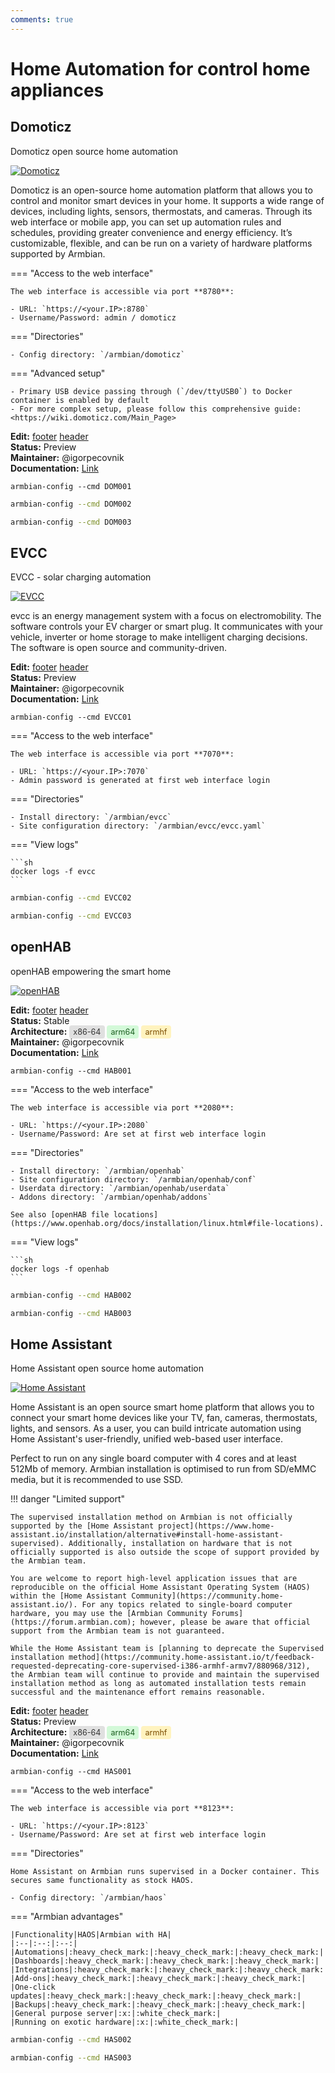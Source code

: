 ```yaml
---
comments: true
---
```


# Home Automation for control home appliances

## Domoticz


Domoticz open source home automation


<!--- section image START from tools/include/images/DOM001.png --->
[![Domoticz](/images/DOM001.png)](#)
<!--- section image STOP from tools/include/images/DOM001.png --->


<!--- header START from tools/include/markdown/DOM001-header.md --->
Domoticz is an open-source home automation platform that allows you to control and monitor smart devices in your home. It supports a wide range of devices, including lights, sensors, thermostats, and cameras. Through its web interface or mobile app, you can set up automation rules and schedules, providing greater convenience and energy efficiency. It’s customizable, flexible, and can be run on a variety of hardware platforms supported by Armbian.

=== "Access to the web interface"

    The web interface is accessible via port **8780**:

    - URL: `https://<your.IP>:8780`
    - Username/Password: admin / domoticz

=== "Directories"

    - Config directory: `/armbian/domoticz`

=== "Advanced setup"

    - Primary USB device passing through (`/dev/ttyUSB0`) to Docker container is enabled by default
    - For more complex setup, please follow this comprehensive guide: <https://wiki.domoticz.com/Main_Page>

<!--- header STOP from tools/include/markdown/DOM001-header.md --->

__Edit:__ [footer](https://github.com/armbian/configng/new/main/tools/include/markdown/DOM001-footer.md) [header](https://github.com/armbian/configng/edit/main/tools/include/markdown/DOM001-header.md)  
__Status:__ Preview  
__Maintainer:__ @igorpecovnik  
__Documentation:__ [Link](https://wiki.domoticz.com)  

~~~ custombash
armbian-config --cmd DOM001
~~~


~~~ bash title="Domoticz remove:"
armbian-config --cmd DOM002
~~~


~~~ bash title="Domoticz purge with data folder:"
armbian-config --cmd DOM003
~~~




## EVCC


EVCC - solar charging automation


<!--- section image START from tools/include/images/EVCC01.png --->
[![EVCC](/images/EVCC01.png)](#)
<!--- section image STOP from tools/include/images/EVCC01.png --->


<!--- header START from tools/include/markdown/EVCC01-header.md --->
evcc is an energy management system with a focus on electromobility. The software controls your EV charger or smart plug. It communicates with your vehicle, inverter or home storage to make intelligent charging decisions. The software is open source and community-driven.

<!--- header STOP from tools/include/markdown/EVCC01-header.md --->

__Edit:__ [footer](https://github.com/armbian/configng/edit/main/tools/include/markdown/EVCC01-footer.md) [header](https://github.com/armbian/configng/edit/main/tools/include/markdown/EVCC01-header.md)  
__Status:__ Preview  
__Maintainer:__ @igorpecovnik  
__Documentation:__ [Link](https://docs.evcc.io/en)  

~~~ custombash
armbian-config --cmd EVCC01
~~~


<!--- footer START from tools/include/markdown/EVCC01-footer.md --->
=== "Access to the web interface"

    The web interface is accessible via port **7070**:

    - URL: `https://<your.IP>:7070`
    - Admin password is generated at first web interface login

=== "Directories"

    - Install directory: `/armbian/evcc`
    - Site configuration directory: `/armbian/evcc/evcc.yaml`

=== "View logs"

    ```sh
    docker logs -f evcc
    ```

<!--- footer STOP from tools/include/markdown/EVCC01-footer.md --->


~~~ bash title="EVCC - solar charging automation remove:"
armbian-config --cmd EVCC02
~~~


~~~ bash title="EVCC purge with data folder:"
armbian-config --cmd EVCC03
~~~




## openHAB


openHAB empowering the smart home


<!--- section image START from tools/include/images/HAB001.png --->
[![openHAB](/images/HAB001.png)](#)
<!--- section image STOP from tools/include/images/HAB001.png --->

__Edit:__ [footer](https://github.com/armbian/configng/edit/main/tools/include/markdown/HAB001-footer.md) [header](https://github.com/armbian/configng/new/main/tools/include/markdown/HAB001-header.md)  
__Status:__ Stable  
__Architecture:__ <span style="background-color:#e0e0e0; color:#333333; padding:3px 6px; border-radius:4px; font-size:90%;">x86-64</span> <span style="background-color:#d3f9d8; color:#1b5e20; padding:3px 6px; border-radius:4px; font-size:90%;">arm64</span> <span style="background-color:#fff3bf; color:#7c4d00; padding:3px 6px; border-radius:4px; font-size:90%;">armhf</span>  
__Maintainer:__ @igorpecovnik  
__Documentation:__ [Link](https://www.openhab.org/docs/tutorial)  

~~~ custombash
armbian-config --cmd HAB001
~~~


<!--- footer START from tools/include/markdown/HAB001-footer.md --->
=== "Access to the web interface"

    The web interface is accessible via port **2080**:

    - URL: `https://<your.IP>:2080`
    - Username/Password: Are set at first web interface login

=== "Directories"

    - Install directory: `/armbian/openhab`
    - Site configuration directory: `/armbian/openhab/conf`
    - Userdata directory: `/armbian/openhab/userdata`
    - Addons directory: `/armbian/openhab/addons`

    See also [openHAB file locations](https://www.openhab.org/docs/installation/linux.html#file-locations).

=== "View logs"

    ```sh
    docker logs -f openhab
    ```

<!--- footer STOP from tools/include/markdown/HAB001-footer.md --->


~~~ bash title="openHAB remove:"
armbian-config --cmd HAB002
~~~


~~~ bash title="openHAB purge with data folder:"
armbian-config --cmd HAB003
~~~




## Home Assistant


Home Assistant open source home automation


<!--- section image START from tools/include/images/HAS001.png --->
[![Home Assistant](/images/HAS001.png)](#)
<!--- section image STOP from tools/include/images/HAS001.png --->


<!--- header START from tools/include/markdown/HAS001-header.md --->
Home Assistant is an open source smart home platform that allows you to connect your smart home devices like your TV, fan, cameras, thermostats, lights, and sensors. As a user, you can build intricate automation using Home Assistant's user-friendly, unified web-based user interface.

Perfect to run on any single board computer with 4 cores and at least 512Mb of memory. Armbian installation is optimised to run from SD/eMMC media, but it is recommended to use SSD.

!!! danger "Limited support"

    The supervised installation method on Armbian is not officially supported by the [Home Assistant project](https://www.home-assistant.io/installation/alternative#install-home-assistant-supervised). Additionally, installation on hardware that is not officially supported is also outside the scope of support provided by the Armbian team.

    You are welcome to report high-level application issues that are reproducible on the official Home Assistant Operating System (HAOS) within the [Home Assistant Community](https://community.home-assistant.io/). For any topics related to single-board computer hardware, you may use the [Armbian Community Forums](https://forum.armbian.com); however, please be aware that official support from the Armbian team is not guaranteed.

    While the Home Assistant team is [planning to deprecate the Supervised installation method](https://community.home-assistant.io/t/feedback-requested-deprecating-core-supervised-i386-armhf-armv7/880968/312), the Armbian team will continue to provide and maintain the supervised installation method as long as automated installation tests remain successful and the maintenance effort remains reasonable.
<!--- header STOP from tools/include/markdown/HAS001-header.md --->

__Edit:__ [footer](https://github.com/armbian/configng/edit/main/tools/include/markdown/HAS001-footer.md) [header](https://github.com/armbian/configng/edit/main/tools/include/markdown/HAS001-header.md)  
__Status:__ Preview  
__Architecture:__ <span style="background-color:#e0e0e0; color:#333333; padding:3px 6px; border-radius:4px; font-size:90%;">x86-64</span> <span style="background-color:#d3f9d8; color:#1b5e20; padding:3px 6px; border-radius:4px; font-size:90%;">arm64</span> <span style="background-color:#fff3bf; color:#7c4d00; padding:3px 6px; border-radius:4px; font-size:90%;">armhf</span>  
__Maintainer:__ @igorpecovnik  
__Documentation:__ [Link](https://github.com/home-assistant/supervised-installer)  

~~~ custombash
armbian-config --cmd HAS001
~~~


<!--- footer START from tools/include/markdown/HAS001-footer.md --->
=== "Access to the web interface"

    The web interface is accessible via port **8123**:

    - URL: `https://<your.IP>:8123`
    - Username/Password: Are set at first web interface login

=== "Directories"

    Home Assistant on Armbian runs supervised in a Docker container. This secures same functionality as stock HAOS.

    - Config directory: `/armbian/haos`

=== "Armbian advantages"

    |Functionality|HAOS|Armbian with HA|
    |:--|:--:|:--:|
    |Automations|:heavy_check_mark:|:heavy_check_mark:|:heavy_check_mark:|
    |Dashboards|:heavy_check_mark:|:heavy_check_mark:|:heavy_check_mark:|
    |Integrations|:heavy_check_mark:|:heavy_check_mark:|:heavy_check_mark:|
    |Add-ons|:heavy_check_mark:|:heavy_check_mark:|:heavy_check_mark:|
    |One-click updates|:heavy_check_mark:|:heavy_check_mark:|:heavy_check_mark:|
    |Backups|:heavy_check_mark:|:heavy_check_mark:|:heavy_check_mark:|
    |General purpose server|:x:|:white_check_mark:|
    |Running on exotic hardware|:x:|:white_check_mark:|

<!--- footer STOP from tools/include/markdown/HAS001-footer.md --->


~~~ bash title="Home Assistant remove:"
armbian-config --cmd HAS002
~~~


~~~ bash title="Home Assistant purge with data folder:"
armbian-config --cmd HAS003
~~~




